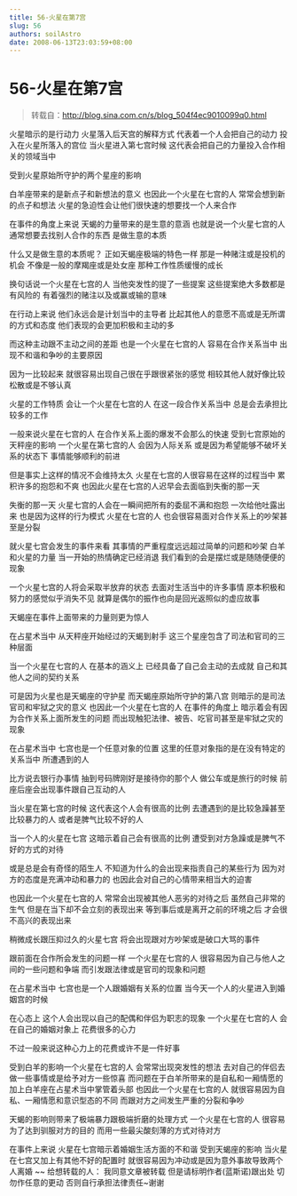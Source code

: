 ```yaml
---
title: 56-火星在第7宫
slug: 56
authors: soilAstro
date: 2008-06-13T23:03:59+08:00
---
```

# 56-火星在第7宫

> 转载自：http://blog.sina.com.cn/s/blog_504f4ec9010099q0.html

火星暗示的是行动力
火星落入后天宫的解释方式
代表着一个人会把自己的动力
投入在火星所落入的宫位
当火星进入第七宫时候
这代表会把自己的力量投入合作相关的领域当中


受到火星原始所守护的两个星座的影响


白羊座带来的是新点子和新想法的意义
也因此一个火星在七宫的人
常常会想到新的点子和想法
火星的急迫性会让他们很快速的想要找一个人来合作


在事件的角度上来说
天蝎的力量带来的是生意的意涵
也就是说一个火星七宫的人
通常想要去找别人合作的东西
是做生意的本质


什么又是做生意的本质呢？
正如天蝎座极端的特色一样
那是一种赌注或是投机的机会
不像是一般的摩羯座或是处女座
那种工作性质缓慢的成长


换句话说一个火星在七宫的人
当他突发性的提了一些提案
这些提案绝大多数都是有风险的
有着强烈的赌注以及或赢或输的意味


在行动上来说
他们永远会是计划当中的主导者
比起其他人的意愿不高或是无所谓的方式和态度
他们表现的会更加积极和主动的多


而这种主动跟不主动之间的差距
也是一个火星在七宫的人
容易在合作关系当中
出现不和谐和争吵的主要原因


因为一比较起来
就很容易出现自己很在乎跟很紧张的感觉
相较其他人就好像比较松散或是不够认真


火星的工作特质
会让一个火星在七宫的人
在这一段合作关系当中
总是会去承担比较多的工作


一般来说火星在七宫的人
在合作关系上面的爆发不会那么的快速
受到七宫原始的天秤座的影响
一个火星在第七宫的人
会因为人际关系
或是因为希望能够不破坏关系的状态下
事情能够顺利的前进


但是事实上这样的情况不会维持太久
火星在七宫的人很容易在这样的过程当中
累积许多的抱怨和不爽
也因此火星在七宫的人迟早会去面临到失衡的那一天


失衡的那一天
火星七宫的人会在一瞬间把所有的委屈不满和抱怨
一次给他吐露出来
也是因为这样的行为模式
火星在七宫的人
也会很容易面对合作关系上的吵架甚至是分裂


就火星七宫会发生的事件来看
其事情的严重程度远远超过简单的问题和吵架
白羊和火星的力量
当一开始的热情确定已经消退
我们看到的会是摆烂或是随随便便的现象


一个火星七宫的人将会采取半放弃的状态
去面对生活当中的许多事情
原本积极和努力的感觉似乎消失不见
就算是偶尔的振作也向是回光返照似的虚应故事


天蝎座在事件上面带来的力量则更为惊人


在占星术当中
从天秤座开始经过的天蝎到射手
这三个星座包含了司法和官司的三种层面


当一个火星在七宫的人
在基本的涵义上
已经具备了自己会主动的去成就
自己和其他人之间的契约关系


可是因为火星也是天蝎座的守护星
而天蝎座原始所守护的第八宫
则暗示的是司法官司和牢狱之灾的意义
也因此一个火星在七宫的人
在事件的角度上
暗示着会有因为合作关系上面所发生的问题
而出现触犯法律、被告、吃官司甚至是牢狱之灾的现象


在占星术当中
七宫也是一个任意对象的位置
这里的任意对象指的是在没有特定的关系当中
所遭遇到的人


比方说去银行办事情
抽到号码牌刚好是接待你的那个人
做公车或是旅行的时候
前座后座会出现事件跟自己互动的人


当火星在第七宫的时候
这代表这个人会有很高的比例
去遭遇到的是比较急躁甚至比较暴力的人
或者是脾气比较不好的人


当一个人的火星在七宫
这暗示着自己会有很高的比例
遭受到对方急躁或是脾气不好的方式的对待


或是总是会有奇怪的陌生人
不知道为什么的会出现来指责自己的某些行为
因为对方的态度是充满冲动和暴力的
也因此会对自己的心情带来相当大的迫害


也因此一个火星在七宫的人
常常会出现被其他人恶劣的对待之后
虽然自己非常的生气
但是在当下却不会立刻的表现出来
等到事后或是离开之前的环境之后
才会很不高兴的表现出来


稍微成长跟压抑过久的火星七宫
将会出现跟对方吵架或是破口大骂的事件


跟前面在合作所会发生的问题一样
一个火星在七宫的人
很容易因为自己与他人之间的一些问题和争端
而引发跟法律或是官司的现象和问题


在占星术当中
七宫也是一个人跟婚姻有关系的位置
当今天一个人的火星进入到婚姻宫的时候


在心态上
这个人会出现以自己的配偶和伴侣为职志的现象
一个火星在七宫的人
会在自己的婚姻对象上
花费很多的心力


不过一般来说这种心力上的花费或许不是一件好事


受到白羊的影响一个火星在七宫的人
会常常出现突发性的想法
去对自己的伴侣去做一些事情或是给予对方一些惊喜
而问题在于白羊所带来的是自私和一厢情愿的
加上白羊座在占星术当中掌管着头部
也因此一个火星在七宫的人
就很容易因为自私、一厢情愿和意识型态的不同
而跟对方之间发生严重的分裂和争吵


天蝎的影响则带来了极端暴力跟极端折磨的处理方式
一个火星在七宫的人
很容易为了达到驯服对方的目的
而用一些最尖酸刻薄的方式对待对方


在事件上来说
火星在七宫暗示着婚姻生活方面的不和谐
受到天蝎座的影响
当火星在七宫又加上有其他不好的配置时
就很容易因为冲动或是因为意外事故导致两个人离婚
~~
给想转载的人：
我同意文章被转载
但是请标明作者(蓝斯诺)跟出处
切勿作任意的更动
否则自行承担法律责任~谢谢


 


  